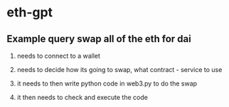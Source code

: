 # eth-gpt

## Example query  swap all of the eth for dai

1. needs to connect to a wallet

2. needs to decide how its going to swap, what contract - service to use

3. it needs to then write python code in web3.py to do the swap

4. it then needs to check and execute the code